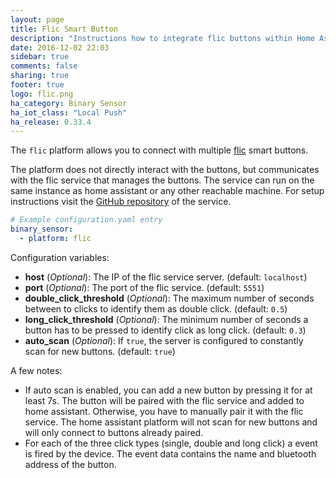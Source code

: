 ```yaml
---
layout: page
title: Flic Smart Button
description: "Instructions how to integrate flic buttons within Home Assistant."
date: 2016-12-02 22:03
sidebar: true
comments: false
sharing: true
footer: true
logo: flic.png
ha_category: Binary Sensor
ha_iot_class: "Local Push"
ha_release: 0.33.4
---
```


The `flic` platform allows you to connect with multiple [flic](https://flic.io) smart buttons.

The platform does not directly interact with the buttons, but communicates with the flic service that manages the buttons. The service can run on the same instance as home assistant or any other reachable machine. For setup instructions visit the [GitHub repository](https://github.com/50ButtonsEach/fliclib-linux-hci#quick-start) of the service.

```yaml
# Example configuration.yaml entry
binary_sensor:
  - platform: flic
```

Configuration variables:

- **host** (*Optional*): The IP of the flic service server. (default: `localhost`)
- **port** (*Optional*): The port of the flic service. (default: `5551`)
- **double_click_threshold** (*Optional*): The maximum number of seconds between to clicks to identify them as double click. (default: `0.5`)
- **long_click_threshold** (*Optional*): The minimum number of seconds a button has to be pressed to identify click as long click. (default: `0.3`)
- **auto_scan** (*Optional*): If `true`, the server is configured to constantly scan for new buttons. (default: `true`)

A few notes:

- If auto scan is enabled, you can add a new button by pressing it for at least 7s. The button will be paired with the flic service and added to home assistant. Otherwise, you have to manually pair it with the flic service. The home assistant platform will not scan for new buttons and will only connect to buttons already paired.
- For each of the three click types (single, double and long click) a event is fired by the device. The event data contains the name and bluetooth address of the button.
